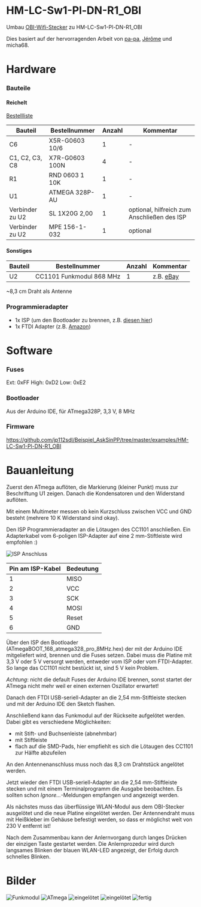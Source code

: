# HM-LC-Sw1-Pl-DN-R1_OBI
Umbau [OBI-Wifi-Stecker](https://www.obi.de/hausfunksteuerung/wifi-stecker-schuko/p/2291706) zu HM-LC-Sw1-Pl-DN-R1_OBI

Dies basiert auf der hervorragenden Arbeit von [pa-pa](https://github.com/pa-pa/AskSinPP),  [Jérôme](https://github.com/jp112sdl/Beispiel_AskSinPP) und micha68.


# Hardware

### Bauteile

#### Reichelt

[Bestellliste](https://www.reichelt.de/my/1496083)

Bauteil                  | Bestellnummer   | Anzahl | Kommentar
------------------------ | --------------- | ------ | ---------
C6                       | X5R-G0603 10/6  |   1    | -
C1, C2, C3, C8           | X7R-G0603 100N  |   4    | -
R1                       | RND 0603 1 10K  |   1    | -
U1                       | ATMEGA 328P-AU  |   1    | -
Verbinder zu U2          | SL 1X20G 2,00   |   1    | optional, hilfreich zum Anschließen des ISP
Verbinder zu U2          | MPE 156-1-032   |   1    | optional


#### Sonstiges

Bauteil | Bestellnummer            | Anzahl | Kommentar
------- | ------------------------ | ------ | ---------
U2      | CC1101 Funkmodul 868 MHz |   1    | z.B. [eBay](https://www.ebay.de/itm/272455136087)

~8,3 cm Draht als Antenne


### Programmieradapter
- 1x ISP (um den Bootloader zu brennen, z.B. [diesen hier](https://www.diamex.de/dxshop/USB-ISP-Programmer-fuer-Atmel-AVR-Rev2))
- 1x FTDI Adapter (z.B. [Amazon](https://www.amazon.de/FT232RL-FTDI-USB-auf-TTL-Serienadapter-Arduino/dp/B00HSXDGOE))


# Software

### Fuses
Ext:  0xFF
High: 0xD2
Low:  0xE2

### Bootloader

Aus der Arduino IDE, für ATmega328P, 3,3 V, 8 MHz


### Firmware

https://github.com/jp112sdl/Beispiel_AskSinPP/tree/master/examples/HM-LC-Sw1-Pl-DN-R1_OBI


# Bauanleitung

Zuerst den ATmega auflöten, die Markierung (kleiner Punkt) muss zur Beschriftung U1 zeigen.
Danach die Kondensatoren und den Widerstand auflöten.

Mit einem Multimeter messen ob kein Kurzschluss zwischen VCC und GND besteht (mehrere 10 K Widerstand sind okay).

Den ISP Programmieradapter an die Lötaugen des CC1101 anschließen. Ein Adapterkabel vom 6-poligen ISP-Adapter auf eine 2 mm-Stiftleiste wird empfohlen :)

![ISP Anschluss](https://github.com/stan23/HM-LC-Sw1-Pl-DN-R1_OBI/blob/master/Bilder/Platine_ISP_Beschriftung.jpg)

Pin am ISP-Kabel | Bedeutung
---------------- | ----------
1                | MISO
2                | VCC
3                | SCK
4                | MOSI
5                | Reset
6                | GND

Über den ISP den Bootloader (ATmegaBOOT_168_atmega328_pro_8MHz.hex) der mit der Arduino IDE mitgeliefert wird, brennen und die Fuses setzen. Dabei muss die Platine mit 3,3 V oder 5 V versorgt werden, entweder vom ISP oder vom FTDI-Adapter. So lange das CC1101 nicht bestückt ist, sind 5 V kein Problem.

*Achtung*: nicht die default Fuses der Arduino IDE brennen, sonst startet der ATmega nicht mehr weil er einen externen Oszillator erwartet!

Danach den FTDI USB-seriell-Adapter an die 2,54 mm-Stiftleiste stecken und mit der Arduino IDE den Sketch flashen.

Anschließend kann das Funkmodul auf der Rückseite aufgelötet werden. Dabei gibt es verschiedene Möglichkeiten:
- mit Stift- und Buchsenleiste (abnehmbar)
- mit Stiftleiste
- flach auf die SMD-Pads, hier empfiehlt es sich die Lötaugen des CC1101 zur Hälfte abzufeilen

An den Antennenanschluss muss noch das 8,3 cm Drahtstück angelötet werden.

Jetzt wieder den FTDI USB-seriell-Adapter an die 2,54 mm-Stiftleiste stecken und mit einem Terminalprogramm die Ausgabe beobachten. Es sollten schon *Ignore...*-Meldungen empfangen und angezeigt werden.

Als nächstes muss das überflüssige WLAN-Modul aus dem OBI-Stecker ausgelötet und die neue Platine eingelötet werden. Der Antennendraht muss mit Heißkleber im Gehäuse befestigt werden, so dass er möglichst weit von 230 V entfernt ist!

Nach dem Zusammenbau kann der Anlernvorgang durch langes Drücken der einzigen Taste gestartet werden. Die Anlernprozedur wird durch langsames Blinken der blauen WLAN-LED angezeigt, der Erfolg durch schnelles Blinken.



# Bilder

![Funkmodul](https://github.com/stan23/HM-LC-Sw1-Pl-DN-R1_OBI/blob/master/Bilder/IMG_20180824_111519.jpg)
![ATmega](https://github.com/stan23/HM-LC-Sw1-Pl-DN-R1_OBI/blob/master/Bilder/IMG_20180824_111551.jpg)
![eingelötet](https://github.com/stan23/HM-LC-Sw1-Pl-DN-R1_OBI/blob/master/Bilder/IMG_20180824_111911.jpg)
![eingelötet](https://github.com/stan23/HM-LC-Sw1-Pl-DN-R1_OBI/blob/master/Bilder/IMG_20180824_111933.jpg)
![fertig](https://github.com/stan23/HM-LC-Sw1-Pl-DN-R1_OBI/blob/master/Bilder/IMG_20180824_112826.jpg)
